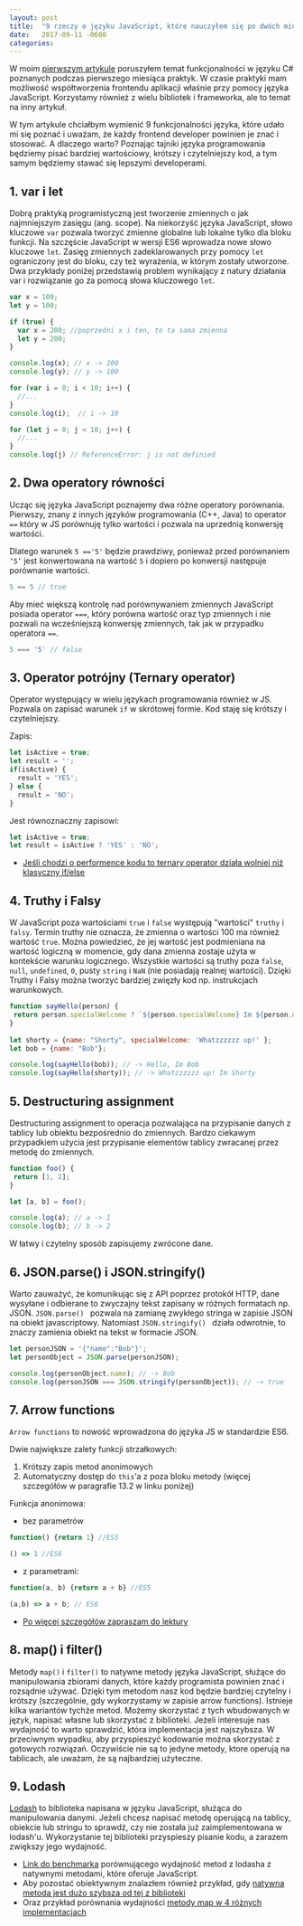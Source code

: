 ```yaml
---
layout: post
title:  "9 rzeczy o języku JavaScript, które nauczyłem się po dwóch miesiącach praktyki."
date:   2017-09-11 -0600
categories: 
---
```


W moim [pierwszym artykule](https://arkadiusz-cholewa.github.io/2017/08/08/10-rzeczy-o-jezyku-C.html) poruszyłem temat funkcjonalności w języku C# poznanych podczas pierwszego miesiąca praktyk. W czasie praktyki mam możliwość współtworzenia frontendu aplikacji właśnie przy pomocy języka JavaScript. Korzystamy również z wielu bibliotek i frameworka, ale to temat na inny artykuł. 

W tym artykule chciałbym wymienić 9 funkcjonalności języka, które udało mi się poznać i uważam, że każdy frontend developer powinien je znać i stosować. A dlaczego warto? Poznając tajniki języka programowania będziemy  pisać bardziej wartościowy, krótszy i czytelniejszy kod, a tym samym będziemy stawać się lepszymi developerami. 

## 1.	var i let ##

Dobrą praktyką programistyczną jest tworzenie zmiennych o jak najmniejszym zasięgu (ang. scope). Na niekorzyść języka JavaScript, słowo kluczowe `var` pozwala tworzyć zmienne globalne lub lokalne tylko dla bloku funkcji. Na szczęście JavaScript w wersji ES6 wprowadza nowe słowo kluczowe `let`. Zasięg zmiennych zadeklarowanych przy pomocy `let` ograniczony jest do bloku, czy też wyrażenia, w którym zostały utworzone. Dwa przykłady poniżej przedstawią problem wynikający z natury działania var i rozwiązanie go za pomocą słowa kluczowego `let`.

```javascript
var x = 100;
let y = 100;

if (true) {
  var x = 200; //poprzedni x i ten, to ta sama zmienna
  let y = 200;
}

console.log(x); // x -> 200 
console.log(y); // y -> 100
```
```javascript
for (var i = 0; i < 10; i++) {
  //...
}
console.log(i);  // i -> 10

for (let j = 0; j < 10; j++) {
  //...
}
console.log(j) // ReferenceError: j is not definied
```

## 2.	Dwa operatory równości ##
 
Ucząc się języka JavaScript poznajemy dwa różne operatory porównania.
Pierwszy, znany z innych języków programowania (C++, Java) to operator `==` który w JS porównuję tylko wartości i pozwala na uprzednią konwersję wartości. 

Dlatego warunek `5 =='5'` będzie prawdziwy, ponieważ przed porównaniem `‘5’` jest konwertowana na wartość `5` i dopiero po konwersji następuje porównanie wartości. 

```javascript
5 == 5 // true
```

Aby mieć większą kontrolę nad porównywaniem zmiennych JavaScript posiada operator `===`, który porówna wartość oraz typ zmiennych i nie pozwali na wcześniejszą konwersję zmiennych, tak jak w przypadku operatora `==`. 

```javascript
5 === '5' // false
```

## 3.	Operator potrójny (Ternary operator) ##
Operator występujący w wielu językach programowania również w JS. Pozwala on zapisać warunek `if` w skrótowej formie. Kod staję się krótszy i czytelniejszy.
 
Zapis: 
 ```javascript
 let isActive = true;
let result = '';
 if(isActive) {
   result = 'YES';
 } else {
   result = 'NO';
 }
```
Jest równoznaczny zapisowi:
  ```javascript
  let isActive = true;
  let result = isActive ? 'YES' : 'NO';
```
- [Jeśli chodzi o performence kodu to ternary operator działa wolniej niż klasyczny if/else](https://stackoverflow.com/questions/2586842/javascript-if-else-or-ternary-operator-is-faster)



## 4.	Truthy i Falsy ##
W JavaScript poza wartościami `true` i `false` występują "wartości" `truthy` i `falsy`. 
Termin truthy nie oznacza, że zmienna o wartości 100 ma również wartość `true`. Można powiedzieć, że jej wartość jest podmieniana na wartość logiczną w momencie, gdy dana zmienna zostaje użyta w kontekście warunku logicznego. 
Wszystkie wartości są truthy poza `false`, `null`, `undefined`, `0`, pusty `string` i `NaN` (nie posiadają realnej wartości). 
Dzięki Truthy i Falsy można tworzyć bardziej zwięzły kod np. instrukcjach warunkowych. 
 
 ```javascript
function sayHello(person) { 
  return person.specialWelcome ? `${person.specialWelcome} Im ${person.name}`: `Hello, Im ${person.name }`
}
  
let shorty = {name: "Shorty", specialWelcome: 'Whatzzzzzz up!' };
let bob = {name: "Bob"};

console.log(sayHello(bob)); // -> Hello, Im Bob
console.log(sayHello(shorty)); // -> Whatzzzzzz up! Im Shorty
```
## 5.	Destructuring assignment ##

Destructuring assignment  to operacja pozwalająca na przypisanie danych z tablicy lub obiektu bezpośrednio do zmiennych.  Bardzo ciekawym przypadkiem użycia jest przypisanie elementów tablicy zwracanej przez metodę do zmiennych.

 ```javascript
function foo() {
  return [1, 2];
}

let [a, b] = foo(); 

console.log(a); // a -> 1
console.log(b); // b -> 2
```
W łatwy i czytelny sposób zapisujemy zwrócone dane. 


## 6. JSON.parse() i JSON.stringify() ##
 
Warto zauważyć, że komunikując się z API poprzez protokół HTTP, dane wysyłane i odbierane to zwyczajny tekst zapisany w różnych formatach np. JSON. `JSON.parse() ` pozwala na zamianę zwykłego stringa w zapisie JSON na obiekt javascriptowy. Natomiast `JSON.stringify() ` działa odwrotnie, to znaczy zamienia obiekt na tekst w formacie JSON.

```javascript
let personJSON = '{"name":"Bob"}';
let personObject = JSON.parse(personJSON);

console.log(personObject.name); // -> Bob
console.log(personJSON === JSON.stringify(personObject)); // -> true
```

## 7.	Arrow functions ##

`Arrow functions` to nowość wprowadzona do języka JS w standardzie ES6. 

Dwie największe zalety funkcji strzałkowych:

1. Krótszy zapis metod anonimowych
2. Automatyczny dostęp do `this`'a z poza bloku metody (więcej szczegółów w paragrafie 13.2 w linku poniżej)

Funkcja anonimowa:
  - bez parametrów

```javascript
function() {return 1} //ES5

() => 1 //ES6
```
- z parametrami:

```javascript
function(a, b) {return a + b} //ES5

(a,b) => a + b; // ES6
```

- [Po więcej szczegółów zapraszam do lektury](http://exploringjs.com/es6/ch_arrow-functions.html) 

## 8. map() i filter() ## 

Metody `map()` i `filter()` to natywne metody języka JavaScript, służące do manipulowania zbiorami danych, które każdy programista powinien znać i rozsądnie używać. Dzięki tym metodom nasz kod będzie bardziej czytelny i krótszy (szczególnie, gdy wykorzystamy w zapisie arrow functions). Istnieje kilka wariantów tychże metod. Możemy skorzystać z tych wbudowanych w język, napisać własne lub skorzystać z biblioteki. Jeżeli interesuje nas wydajność to warto sprawdzić, która implementacja jest najszybsza. W przeciwnym wypadku, aby przyspieszyć kodowanie można skorzystać z gotowych rozwiązań. Oczywiście nie są to jedyne metody, ktore operują na tablicach, ale uważam, że są najbardziej użyteczne.
 
## 9. Lodash ##
[Lodash](https://lodash.com/) to biblioteka napisana w języku JavaScript, służąca do manipulowania danymi. Jeżeli chcesz napisać metodę operującą na tablicy, obiekcie lub stringu to sprawdź, czy nie została już zaimplementowana w lodash'u. Wykorzystanie tej biblioteki przyspieszy pisanie kodu, a zarazem zwiększy jego wydajność.

 - [Link do benchmarka](https://jsperf.com/native-map-vs-lodash-map)
 porównującego wydajność metod z lodasha z natywnymi metodami, które oferuje JavaScript. 
 - Aby pozostać obiektywnym znalazłem również przykład, gdy [natywna metoda jest dużo szybsza od tej z biblioteki](https://jsperf.com/lodash-get-vs-native-2)
- Oraz przykład porównania wydajności [metody map w 4 różnych implementacjach](https://jsperf.com/map-lodash-vs-native-vs-loop)